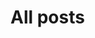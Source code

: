 <!-- ---
layout: allposts
title: All posts
landing-title: 'All posts'
nav-menu: true
description: null
image: null
author: null
show_tile: false
--- -->

<h1>All posts</h1>
